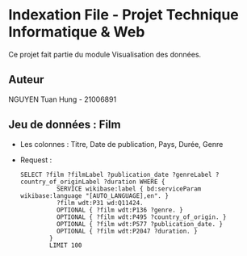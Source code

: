 # Indexation File - Projet Technique Informatique & Web

Ce projet fait partie du module Visualisation des données.

## Auteur
NGUYEN Tuan Hung - 21006891

## Jeu de données : Film

- Les colonnes : Titre, Date de publication, Pays, Durée, Genre

- Request :

  ```
  SELECT ?film ?filmLabel ?publication_date ?genreLabel ?country_of_originLabel ?duration WHERE {
            SERVICE wikibase:label { bd:serviceParam wikibase:language "[AUTO_LANGUAGE],en". }
            ?film wdt:P31 wd:Q11424.
            OPTIONAL { ?film wdt:P136 ?genre. }
            OPTIONAL { ?film wdt:P495 ?country_of_origin. }
            OPTIONAL { ?film wdt:P577 ?publication_date. }
            OPTIONAL { ?film wdt:P2047 ?duration. }
          }
          LIMIT 100
  ```


